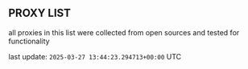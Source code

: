 ## PROXY LIST

all proxies in this list were collected from open sources and tested for functionality

last update: `2025-03-27 13:44:23.294713+00:00` UTC